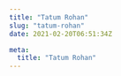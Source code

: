 ```yaml
---
title: "Tatum Rohan"
slug: "tatum-rohan"
date: 2021-02-20T06:51:34Z

meta:
  title: "Tatum Rohan"
---
```


